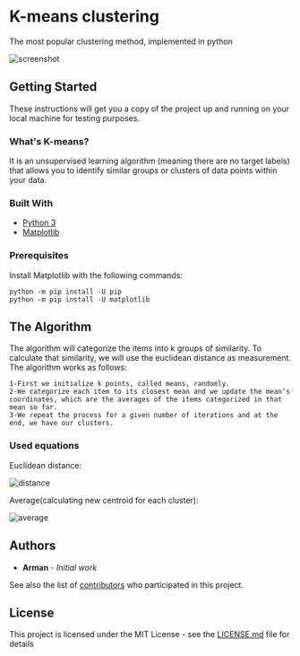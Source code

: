 # K-means clustering

The most popular clustering method, implemented in python 

![screenshot](http://bayanbox.ir/view/6491693936731419361/2019-06-04-144504.png)

## Getting Started

These instructions will get you a copy of the project up and running on your local machine for testing purposes.

### What's K-means?

It is an unsupervised learning algorithm (meaning there are no target labels) that allows you to identify similar groups or clusters of data points within your data.

### Built With

* [Python 3](https://www.python.org/download/releases/3.0/)
* [Matplotlib](https://matplotlib.org)
 
### Prerequisites

Install Matplotlib with the following commands:

```
python -m pip install -U pip
python -m pip install -U matplotlib
```

## The Algorithm

The algorithm will categorize the items into k groups of similarity. To calculate that similarity, we will use the euclidean distance as measurement.
The algorithm works as follows:

```
1-First we initialize k points, called means, randomly.
2-We categorize each item to its closest mean and we update the mean’s coordinates, which are the averages of the items categorized in that mean so far.
3-We repeat the process for a given number of iterations and at the end, we have our clusters.
```
	
### Used equations

Euclidean distance:

![distance](https://wikimedia.org/api/rest_v1/media/math/render/svg/795b967db2917cdde7c2da2d1ee327eb673276c0)

Average(calculating new centroid for each cluster):

![average](https://wikimedia.org/api/rest_v1/media/math/render/svg/dc56506f7a018c71acd48c3942b5c2e217ab6f08)

## Authors

* **Arman** - *Initial work*

See also the list of [contributors](https://github.com/your/project/contributors) who participated in this project.

## License

This project is licensed under the MIT License - see the [LICENSE.md](LICENSE.md) file for details


